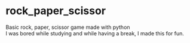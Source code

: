 # rock_paper_scissor
Basic rock, paper, scissor game made with python
<br>
I was bored while studying and while having a break, I made this for fun.  
<br>
